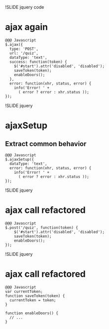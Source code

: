 !SLIDE jquery code
# ajax again

    @@@ Javascript
    $.ajax({
      type: 'POST',
      url: '/quiz',
      dataType: 'text',
      success: function(token) {
        $('#start').attr('disabled', 'disabled');
        saveToken(token);
        enableDoors();
      },
      error: function(xhr, status, error) {
        info('Error! ' +
          ( error ? error : xhr.status ));
    });

!SLIDE jquery
# ajaxSetup
## Extract common behavior

    @@@ Javascript
    $.ajaxSetup({
      dataType: 'text',
      error: function(xhr, status, error) {
        info('Error! ' +
          ( error ? error : xhr.status ));
    });


!SLIDE jquery
# ajax call refactored

    @@@ Javascript
    $.post('/quiz', function(token) {
        $('#start').attr('disabled', 'disabled');
        saveToken(token);
        enableDoors();
    });


!SLIDE jquery
# ajax call refactored

    @@@ Javascript
    var currentToken;
    function saveToken(token) {
      currentToken = token;
    }

    function enableDoors() {
      // ...
    }

